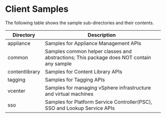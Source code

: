 # Client Samples

The following table shows the sample sub-directories and their contents.

Directory       | Description
----------------| -------------
appliance       | Samples for Appliance Management APIs
common          | Samples common helper classes and abstractions; This package does NOT contain any sample
contentlibrary  | Samples for Content Library APIs
tagging         | Samples for Tagging APIs
vcenter	        | Samples for managing vSphere infrastructure and virtual machines
sso             | Samples for Platform Service Controller(PSC), SSO and Lookup Service APIs